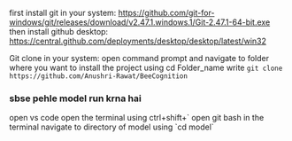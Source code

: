 first install git in your system: https://github.com/git-for-windows/git/releases/download/v2.47.1.windows.1/Git-2.47.1-64-bit.exe
then install github desktop: https://central.github.com/deployments/desktop/desktop/latest/win32

Git clone in your system:
open command prompt and navigate to folder where you want to install the project using cd Folder_name
write `git clone https://github.com/Anushri-Rawat/BeeCognition`

<h3>sbse pehle model run krna hai</h3>
open vs code
open the terminal using ctrl+shift+` 
open git bash in the terminal
navigate to directory of model using `cd model`


